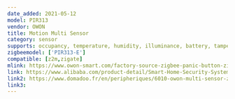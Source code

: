 ```yaml
---
date_added: 2021-05-12
model: PIR313
vendor: OWON
title: Motion Multi Sensor
category: sensor
supports: occupancy, temperature, humidity, illuminance, battery, tamper
zigbeemodel: ['PIR313-E']
compatible: [z2m,zigate]
mlink: https://www.owon-smart.com/factory-source-zigbee-panic-button-zigbee-motion-sensor-with-wireless-alarm-for-smart-home-multisensor-pir313-owon-product/
link: https://www.alibaba.com/product-detail/Smart-Home-Security-System-Wireless-Zigbee_60689342320.html
link2: https://www.domadoo.fr/en/peripheriques/6010-owon-multi-sensor-zigbee-30-movements-temperature-and-humidity.html
link3: 
---
```

